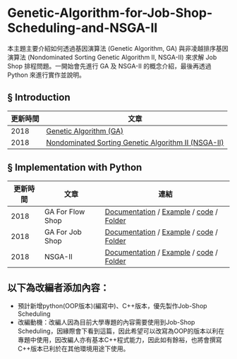 # Genetic-Algorithm-for-Job-Shop-Scheduling-and-NSGA-II
本主題主要介紹如何透過基因演算法 (Genetic Algorithm, GA) 與非凌越排序基因演算法 (Nondominated Sorting Genetic Algorithm II, NSGA-II) 來求解 Job Shop 排程問題。一開始會先進行 GA 及 NSGA-II 的概念介紹，最後再透過 Python 來進行實作並說明。
## § Introduction

|更新時間|文章|
|---|---|
|2018|[Genetic Algorithm (GA)](https://github.com/wurmen/Genetic-Algorithm-for-Job-Shop-Scheduling-and-NSGA-II/blob/master/introduction/GA/GA.md)|
|2018|[Nondominated Sorting Genetic Algorithm II (NSGA-II)](https://github.com/wurmen/Genetic-Algorithm-for-Job-Shop-Scheduling-and-NSGA-II/blob/master/introduction/NSGA-II/NSGA-II.md)|
## § Implementation with Python

|更新時間|文章|連結|
|---|---|---|
|2018|GA For Flow Shop|[Documentation](https://github.com/wurmen/Genetic-Algorithm-for-Job-Shop-Scheduling-and-NSGA-II/blob/master/implementation%20with%20python/GA-flowshop/GA%20for%20flow%20shop%20problem.md) / [Example](https://wurmen.github.io/Genetic-Algorithm-for-Job-Shop-Scheduling-and-NSGA-II/implementation%20with%20python/GA-flowshop/Example.html) / [code](https://github.com/wurmen/Genetic-Algorithm-for-Job-Shop-Scheduling-and-NSGA-II/blob/master/implementation%20with%20python/GA-flowshop/GA_flowshop_tardyjob.py) / [Folder](https://github.com/wurmen/Genetic-Algorithm-for-Job-Shop-Scheduling-and-NSGA-II/tree/master/implementation%20with%20python/GA-flowshop)|
|2018|GA For Job Shop|[Documentation](https://github.com/wurmen/Genetic-Algorithm-for-Job-Shop-Scheduling-and-NSGA-II/blob/master/implementation%20with%20python/GA-jobshop/GA_For_Jobshop.md) / [Example](https://wurmen.github.io/Genetic-Algorithm-for-Job-Shop-Scheduling-and-NSGA-II/implementation%20with%20python/GA-jobshop/Example1.html) / [code](https://github.com/wurmen/Genetic-Algorithm-for-Job-Shop-Scheduling-and-NSGA-II/blob/master/implementation%20with%20python/GA-jobshop/GA_jobshop_makespan.py) / [Folder](https://github.com/wurmen/Genetic-Algorithm-for-Job-Shop-Scheduling-and-NSGA-II/tree/master/implementation%20with%20python/GA-jobshop)|
|2018|NSGA-II|[Documentation](https://github.com/wurmen/Genetic-Algorithm-for-Job-Shop-Scheduling-and-NSGA-II/blob/master/implementation%20with%20python/NSGA-II/NSGA-II.md) / [Example](https://wurmen.github.io/Genetic-Algorithm-for-Job-Shop-Scheduling-and-NSGA-II/implementation%20with%20python/NSGA-II/Example_NSGAII.html) / [code](https://github.com/wurmen/Genetic-Algorithm-for-Job-Shop-Scheduling-and-NSGA-II/blob/master/implementation%20with%20python/NSGA-II/NSGA-II%20code.py) / [Folder](https://github.com/wurmen/Genetic-Algorithm-for-Job-Shop-Scheduling-and-NSGA-II/tree/master/implementation%20with%20python/NSGA-II)|

## 以下為改編者添加內容：
* 預計新增python(OOP版本)(編寫中)、C++版本，優先製作Job-Shop Scheduling
* 改編動機：改編人因為目前大學專題的內容需要使用到Job-Shop Scheduling，因緣際會下看到這篇，因此希望可以改寫為OOP的版本以利在專題中使用，因改編人亦有基本C++程式能力，因此如有餘裕，也將會撰寫C++版本已利於在其他環境用途下使用。
